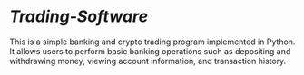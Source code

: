 # *Trading-Software*
This is a simple banking and crypto trading program implemented in Python. It allows users to perform basic banking operations such as depositing and withdrawing money, viewing account information, and transaction history.
